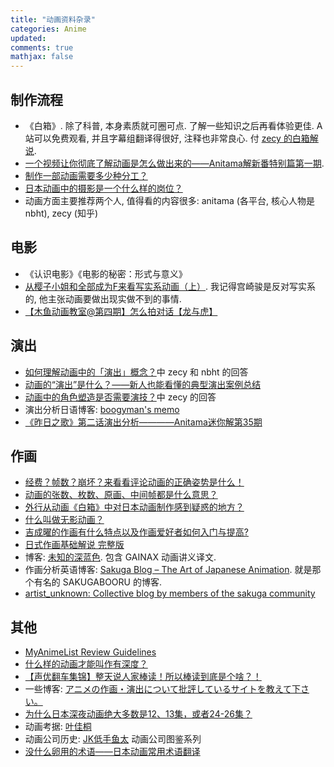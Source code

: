 ```yaml
---
title: "动画资料杂录"
categories: Anime
updated:
comments: true
mathjax: false
---
```


## 制作流程

- 《白箱》. 除了科普, 本身素质就可圈可点. 了解一些知识之后再看体验更佳. A 站可以免费观看, 并且字幕组翻译得很好, 注释也非常良心. 付 [zecy 的白箱解说](https://zhuanlan.zhihu.com/p/19982613). 
- [一个视频让你彻底了解动画是怎么做出来的——Anitama解新番特别篇第一期](https://www.bilibili.com/video/BV1jb411e75F?from=search&seid=17722625797271584450). 
- [制作一部动画需要多少种分工？](https://www.zhihu.com/question/22028700/answer/20120365)
- [日本动画中的摄影是一个什么样的岗位？](https://www.zhihu.com/question/24787555/answer/28993271)
- 动画方面主要推荐两个人, 值得看的内容很多: anitama (各平台, 核心人物是 nbht), zecy (知乎)

## 电影

- 《认识电影》《电影的秘密：形式与意义》
- [从樱子小姐和全部成为F来看写实系动画（上）](https://www.bilibili.com/video/BV1js411d7bs). 我记得宫崎骏是反对写实系的, 他主张动画要做出现实做不到的事情.
- [【木鱼动画教室@第四期】怎么拍对话【龙与虎】](https://www.bilibili.com/video/BV1rs411f7VJ)

## 演出

- [如何理解动画中的「演出」概念？](https://www.zhihu.com/question/298055921)中 zecy 和 nbht 的回答
- [动画的“演出”是什么？——新人也能看懂的典型演出案例总结](https://zhuanlan.zhihu.com/p/55160395)
- [动画中的角色塑造是否需要演技？](https://www.zhihu.com/question/24637961)中 zecy 的回答
- 演出分析日语博客: [boogyman's memo](https://boogyman.hateblo.jp/)
- [《昨日之歌》第二话演出分析————Anitama迷你解第35期](https://www.bilibili.com/video/BV1PK4y1k7Zz)

## 作画

- [经费？帧数？崩坏？来看看评论动画的正确姿势是什么！](https://zhuanlan.zhihu.com/p/22593479)
- [动画的张数、枚数、原画、中间帧都是什么意思？](https://www.zhihu.com/question/46419048)
- [外行从动画《白箱》中对日本动画制作感到疑惑的地方？](https://www.zhihu.com/question/25912399/answer/31809373)
- [什么叫做无影动画？](https://www.zhihu.com/question/35917001/answer/245448686)
- [吉成曜的作画有什么特点以及作画爱好者如何入门与提高?](https://www.zhihu.com/question/35991414/answer/250981347)
- [日式作画基础解说 完整版](https://www.bilibili.com/video/av2251266/)
- 博客: [未知的深蓝色](http://blog.sina.cn/dpool/blog/aoimishi#type=-1). 包含 GAINAX 动画讲义译文.
- 作画分析英语博客: [Sakuga Blog – The Art of Japanese Animation](https://blog.sakugabooru.com/). 就是那个有名的 SAKUGABOORU 的博客.
- [artist_unknown: Collective blog by members of the sakuga community](https://artistunknown.info/)

## 其他

- [MyAnimeList Review Guidelines](https://myanimelist.net/forum/?topicid=575725)
- [什么样的动画才能叫作有深度？](https://www.zhihu.com/answer/539681485)
- [【声优翻车集锦】整天说人家棒读！所以棒读到底是个啥？！](https://www.bilibili.com/video/BV1Hx411p7Wz)
- 一些博客: [アニメの作画・演出について批評しているサイトを教えて下さい。](https://q.hatena.ne.jp/1331159464)
- [为什么日本深夜动画绝大多数是12、13集，或者24-26集？](https://www.zhihu.com/question/265029429/answer/288374351)
- 动画考据: [叶佳桐](https://space.bilibili.com/25195981/)
- 动画公司历史: [JK低手鱼太](https://space.bilibili.com/904827/) 动画公司图鉴系列
- [没什么卵用的术语——日本动画常用术语翻译](https://zhuanlan.zhihu.com/p/20331802)